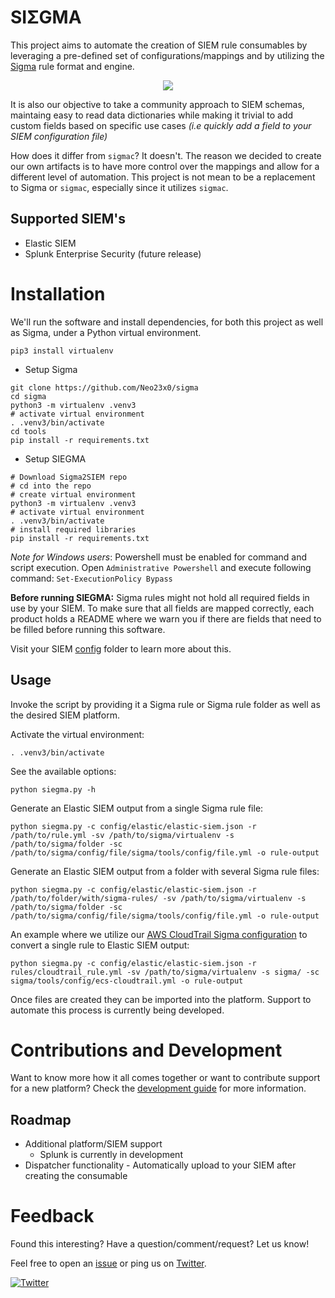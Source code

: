 # SIΣGMA

This project aims to automate the creation of SIEM rule consumables by leveraging a pre-defined set of configurations/mappings and by utilizing the [Sigma](https://github.com/Neo23x0/sigma) rule format and engine. 

<p align="center"><img align="center" src="https://i.imgur.com/laf6vv6.png"></p>

It is also our objective to take a community approach to SIEM schemas, maintaing easy to read data dictionaries while making it trivial to add custom fields based on specific use cases *(i.e quickly add a field to your SIEM configuration file)*

How does it differ from `sigmac`? It doesn't. The reason we decided to create our own artifacts is to have more control over the mappings and allow for a different level of automation. This project is not mean to be a replacement to Sigma or `sigmac`, especially since it utilizes `sigmac`. 

## Supported SIEM's

* Elastic SIEM
* Splunk Enterprise Security (future release)

# Installation

We'll run the software and install dependencies, for both this project as well as Sigma, under a Python virtual environment. 
      
`pip3 install virtualenv` 
    
* Setup Sigma

```
git clone https://github.com/Neo23x0/sigma
cd sigma
python3 -m virtualenv .venv3
# activate virtual environment
. .venv3/bin/activate
cd tools
pip install -r requirements.txt
```

* Setup SIEGMA

```
# Download Sigma2SIEM repo
# cd into the repo
# create virtual environment
python3 -m virtualenv .venv3
# activate virtual environment
. .venv3/bin/activate
# install required libraries
pip install -r requirements.txt
```

*Note for Windows users*: Powershell must be enabled for command and script execution. Open `Administrative Powershell` and execute following command: `Set-ExecutionPolicy Bypass` 

**Before running SIEGMA:** Sigma rules might not hold all required fields in use by your SIEM. To make sure that all fields are mapped correctly, each product holds a README where we warn you if there are fields that need to be filled before running this software.

Visit your SIEM [config](config/) folder to learn more about this.

## Usage
 
Invoke the script by providing it a Sigma rule or Sigma rule folder as well as the desired SIEM platform. 

Activate the virtual environment:
 
`. .venv3/bin/activate`
   
See the available options:
 
`python siegma.py -h`

Generate an Elastic SIEM output from a single Sigma rule file:
 
`python siegma.py -c config/elastic/elastic-siem.json -r /path/to/rule.yml -sv /path/to/sigma/virtualenv -s /path/to/sigma/folder -sc /path/to/sigma/config/file/sigma/tools/config/file.yml -o rule-output`
 
Generate an Elastic SIEM output from a folder with several Sigma rule files:

`python siegma.py -c config/elastic/elastic-siem.json -r /path/to/folder/with/sigma-rules/ -sv /path/to/sigma/virtualenv -s /path/to/sigma/folder -sc /path/to/sigma/config/file/sigma/tools/config/file.yml -o rule-output`

An example where we utilize our [AWS CloudTrail Sigma configuration](https://blog.3coresec.com/2020/05/contributions-to-sigma-cloudtrailecs.html) to convert a single rule to Elastic SIEM output:

`python siegma.py -c config/elastic/elastic-siem.json -r rules/cloudtrail_rule.yml -sv /path/to/sigma/virtualenv -s sigma/ -sc sigma/tools/config/ecs-cloudtrail.yml -o rule-output`

Once files are created they can be imported into the platform. Support to automate this process is currently being developed.

# Contributions and Development

Want to know more how it all comes together or want to contribute support for a new platform? Check the [development guide](./development-guide.md) for more information. 

## Roadmap

- Additional platform/SIEM support
  - Splunk is currently in development
- Dispatcher functionality - Automatically upload to your SIEM after creating the consumable

# Feedback

Found this interesting? Have a question/comment/request? Let us know! 

Feel free to open an [issue](https://github.com/3CORESec/SIEGMA/issues) or ping us on [Twitter](https://twitter.com/3CORESec).

[![Twitter](https://img.shields.io/twitter/follow/3CORESec.svg?style=social&label=Follow)](https://twitter.com/3CORESec)
